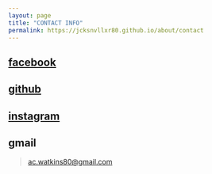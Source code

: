 ```yaml
---
layout: page
title: "CONTACT INFO"
permalink: https://jcksnvllxr80.github.io/about/contact
---
```


## [facebook](https://www.facebook.com/ac.watkins80)

## [github](https://github.com/jcksnvllxr80)

## [instagram](https://www.instagram.com/acwatkins80/)

## gmail

> ac.watkins80@gmail.com
